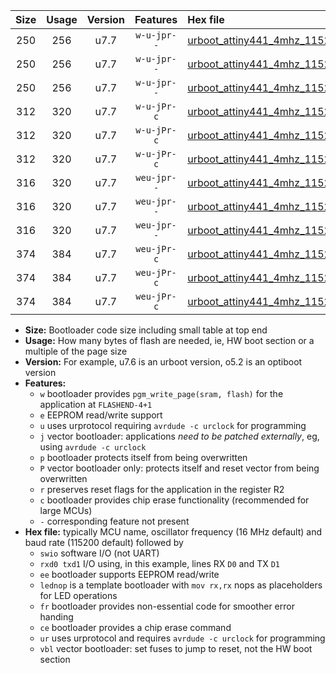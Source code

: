 |Size|Usage|Version|Features|Hex file|
|:-:|:-:|:-:|:-:|:--|
|250|256|u7.7|`w-u-jpr--`|[urboot_attiny441_4mhz_115200bps_swio_rxa2_txa1_lednop_ur_vbl.hex](https://raw.githubusercontent.com/stefanrueger/urboot.hex/main/mcus/attiny441/fcpu_4mhz/115200_bps/urboot_attiny441_4mhz_115200bps_swio_rxa2_txa1_lednop_ur_vbl.hex)|
|250|256|u7.7|`w-u-jpr--`|[urboot_attiny441_4mhz_115200bps_swio_rxa4_txa5_lednop_ur_vbl.hex](https://raw.githubusercontent.com/stefanrueger/urboot.hex/main/mcus/attiny441/fcpu_4mhz/115200_bps/urboot_attiny441_4mhz_115200bps_swio_rxa4_txa5_lednop_ur_vbl.hex)|
|250|256|u7.7|`w-u-jpr--`|[urboot_attiny441_4mhz_115200bps_swio_rxb2_txa7_lednop_ur_vbl.hex](https://raw.githubusercontent.com/stefanrueger/urboot.hex/main/mcus/attiny441/fcpu_4mhz/115200_bps/urboot_attiny441_4mhz_115200bps_swio_rxb2_txa7_lednop_ur_vbl.hex)|
|312|320|u7.7|`w-u-jPr-c`|[urboot_attiny441_4mhz_115200bps_swio_rxa2_txa1_lednop_fr_ce_ur_vbl.hex](https://raw.githubusercontent.com/stefanrueger/urboot.hex/main/mcus/attiny441/fcpu_4mhz/115200_bps/urboot_attiny441_4mhz_115200bps_swio_rxa2_txa1_lednop_fr_ce_ur_vbl.hex)|
|312|320|u7.7|`w-u-jPr-c`|[urboot_attiny441_4mhz_115200bps_swio_rxa4_txa5_lednop_fr_ce_ur_vbl.hex](https://raw.githubusercontent.com/stefanrueger/urboot.hex/main/mcus/attiny441/fcpu_4mhz/115200_bps/urboot_attiny441_4mhz_115200bps_swio_rxa4_txa5_lednop_fr_ce_ur_vbl.hex)|
|312|320|u7.7|`w-u-jPr-c`|[urboot_attiny441_4mhz_115200bps_swio_rxb2_txa7_lednop_fr_ce_ur_vbl.hex](https://raw.githubusercontent.com/stefanrueger/urboot.hex/main/mcus/attiny441/fcpu_4mhz/115200_bps/urboot_attiny441_4mhz_115200bps_swio_rxb2_txa7_lednop_fr_ce_ur_vbl.hex)|
|316|320|u7.7|`weu-jpr--`|[urboot_attiny441_4mhz_115200bps_swio_rxa2_txa1_ee_lednop_ur_vbl.hex](https://raw.githubusercontent.com/stefanrueger/urboot.hex/main/mcus/attiny441/fcpu_4mhz/115200_bps/urboot_attiny441_4mhz_115200bps_swio_rxa2_txa1_ee_lednop_ur_vbl.hex)|
|316|320|u7.7|`weu-jpr--`|[urboot_attiny441_4mhz_115200bps_swio_rxa4_txa5_ee_lednop_ur_vbl.hex](https://raw.githubusercontent.com/stefanrueger/urboot.hex/main/mcus/attiny441/fcpu_4mhz/115200_bps/urboot_attiny441_4mhz_115200bps_swio_rxa4_txa5_ee_lednop_ur_vbl.hex)|
|316|320|u7.7|`weu-jpr--`|[urboot_attiny441_4mhz_115200bps_swio_rxb2_txa7_ee_lednop_ur_vbl.hex](https://raw.githubusercontent.com/stefanrueger/urboot.hex/main/mcus/attiny441/fcpu_4mhz/115200_bps/urboot_attiny441_4mhz_115200bps_swio_rxb2_txa7_ee_lednop_ur_vbl.hex)|
|374|384|u7.7|`weu-jPr-c`|[urboot_attiny441_4mhz_115200bps_swio_rxa2_txa1_ee_lednop_fr_ce_ur_vbl.hex](https://raw.githubusercontent.com/stefanrueger/urboot.hex/main/mcus/attiny441/fcpu_4mhz/115200_bps/urboot_attiny441_4mhz_115200bps_swio_rxa2_txa1_ee_lednop_fr_ce_ur_vbl.hex)|
|374|384|u7.7|`weu-jPr-c`|[urboot_attiny441_4mhz_115200bps_swio_rxa4_txa5_ee_lednop_fr_ce_ur_vbl.hex](https://raw.githubusercontent.com/stefanrueger/urboot.hex/main/mcus/attiny441/fcpu_4mhz/115200_bps/urboot_attiny441_4mhz_115200bps_swio_rxa4_txa5_ee_lednop_fr_ce_ur_vbl.hex)|
|374|384|u7.7|`weu-jPr-c`|[urboot_attiny441_4mhz_115200bps_swio_rxb2_txa7_ee_lednop_fr_ce_ur_vbl.hex](https://raw.githubusercontent.com/stefanrueger/urboot.hex/main/mcus/attiny441/fcpu_4mhz/115200_bps/urboot_attiny441_4mhz_115200bps_swio_rxb2_txa7_ee_lednop_fr_ce_ur_vbl.hex)|

- **Size:** Bootloader code size including small table at top end
- **Usage:** How many bytes of flash are needed, ie, HW boot section or a multiple of the page size
- **Version:** For example, u7.6 is an urboot version, o5.2 is an optiboot version
- **Features:**
  + `w` bootloader provides `pgm_write_page(sram, flash)` for the application at `FLASHEND-4+1`
  + `e` EEPROM read/write support
  + `u` uses urprotocol requiring `avrdude -c urclock` for programming
  + `j` vector bootloader: applications *need to be patched externally*, eg, using `avrdude -c urclock`
  + `p` bootloader protects itself from being overwritten
  + `P` vector bootloader only: protects itself and reset vector from being overwritten
  + `r` preserves reset flags for the application in the register R2
  + `c` bootloader provides chip erase functionality (recommended for large MCUs)
  + `-` corresponding feature not present
- **Hex file:** typically MCU name, oscillator frequency (16 MHz default) and baud rate (115200 default) followed by
  + `swio` software I/O (not UART)
  + `rxd0 txd1` I/O using, in this example, lines RX `D0` and TX `D1`
  + `ee` bootloader supports EEPROM read/write
  + `lednop` is a template bootloader with `mov rx,rx` nops as placeholders for LED operations
  + `fr` bootloader provides non-essential code for smoother error handing
  + `ce` bootloader provides a chip erase command
  + `ur` uses urprotocol and requires `avrdude -c urclock` for programming
  + `vbl` vector bootloader: set fuses to jump to reset, not the HW boot section

